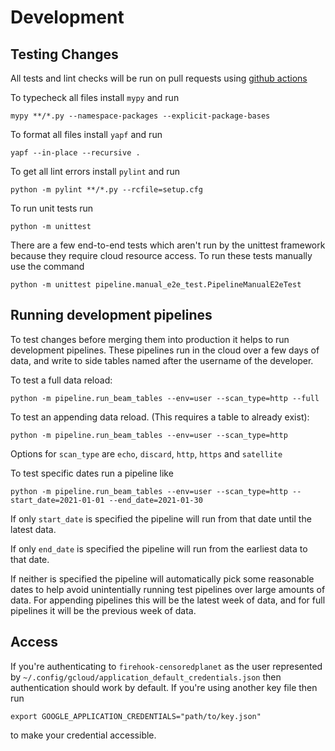 # Development

## Testing Changes

All tests and lint checks will be run on pull requests using
[github actions](https://github.com/Jigsaw-Code/censoredplanet-analysis/actions)

To typecheck all files install `mypy` and run

 `mypy **/*.py --namespace-packages --explicit-package-bases`

To format all files install `yapf` and run

 `yapf --in-place --recursive .`

To get all lint errors install `pylint` and run

 `python -m pylint **/*.py --rcfile=setup.cfg`

To run unit tests run

 `python -m unittest`

There are a few end-to-end tests which aren't run by the unittest framework
because they require cloud resource access. To run these tests manually use the
command

 `python -m unittest pipeline.manual_e2e_test.PipelineManualE2eTest`

## Running development pipelines

To test changes before merging them into production it helps to run development
pipelines. These pipelines run in the cloud over a few days of data, and write
to side tables named after the username of the developer.

To test a full data reload:

 `python -m pipeline.run_beam_tables --env=user --scan_type=http --full`

To test an appending data reload. (This requires a table to already exist):

 `python -m pipeline.run_beam_tables --env=user --scan_type=http`

Options for `scan_type` are `echo`, `discard`, `http`, `https` and `satellite`

To test specific dates run a pipeline like

`python -m pipeline.run_beam_tables --env=user --scan_type=http --start_date=2021-01-01 --end_date=2021-01-30`

If only `start_date` is specified the pipeline will run from that date until
the latest data.

If only `end_date` is specified the pipeline will run from the earliest data
to that date.

If neither is specified the pipeline will automatically pick some reasonable
dates to help avoid unintentially running test pipelines over large amounts of
data. For appending pipelines this will be the latest week of data, and for
full pipelines it will be the previous week of data.

## Access

If you're authenticating to `firehook-censoredplanet` as the user represented
by `~/.config/gcloud/application_default_credentials.json` then authentication
should work by default. If you're using another key file then run

`export GOOGLE_APPLICATION_CREDENTIALS="path/to/key.json"`

to make your credential accessible.